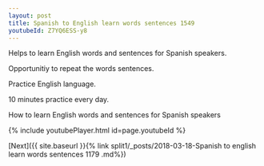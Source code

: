```yaml
---
layout: post
title: Spanish to English learn words sentences 1549 
youtubeId: Z7YQ6ESS-y8
---
```

 
 
Helps to learn English words and sentences for Spanish speakers.

Opportunitiy to repeat the words sentences. 

Practice English language. 
 
10 minutes practice every day. 
 
How to learn English words and sentences for Spanish speakers 
 
{% include youtubePlayer.html id=page.youtubeId %}
 
 
[Next]({{ site.baseurl }}{% link  split1/_posts/2018-03-18-Spanish to english learn words sentences 1179 .md%})
 
